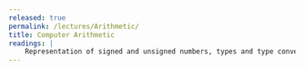 ```yaml
---
released: true
permalink: /lectures/Arithmetic/
title: Computer Arithmetic
readings: |
    Representation of signed and unsigned numbers, types and type conversion.
---
```




